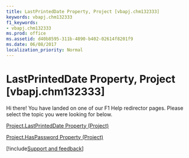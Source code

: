 ```yaml
---
title: LastPrintedDate Property, Project [vbapj.chm132333]
keywords: vbapj.chm132333
f1_keywords:
- vbapj.chm132333
ms.prod: office
ms.assetid: d40b8595-311b-4890-b402-02614f8201f9
ms.date: 06/08/2017
localization_priority: Normal
---
```



# LastPrintedDate Property, Project [vbapj.chm132333]

Hi there! You have landed on one of our F1 Help redirector pages. Please select the topic you were looking for below.

[Project.LastPrintedDate Property (Project)](https://msdn.microsoft.com/library/69bffd89-5a91-ffa3-8127-bf184d5afa4d%28Office.15%29.aspx)

[Project.HasPassword Property (Project)](https://msdn.microsoft.com/library/2c00e008-94d9-5d0a-d3b9-dcb57af04a19%28Office.15%29.aspx)

[!include[Support and feedback](~/includes/feedback-boilerplate.md)]